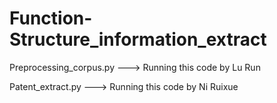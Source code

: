 # Function-Structure_information_extract


Preprocessing_corpus.py   --->  Running this code by Lu Run

Patent_extract.py   --->  Running this code by Ni Ruixue
